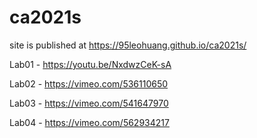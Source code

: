# ca2021s
site is published at https://95leohuang.github.io/ca2021s/

Lab01 - https://youtu.be/NxdwzCeK-sA

Lab02 - https://vimeo.com/536110650

Lab03 - https://vimeo.com/541647970

Lab04 - https://vimeo.com/562934217
